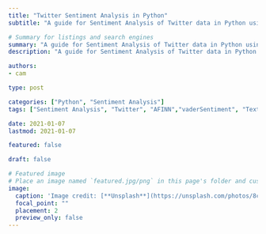 ```yaml
---
title: "Twitter Sentiment Analysis in Python"
subtitle: "A guide for Sentiment Analysis of Twitter data in Python using vaderSentiment, TextBlob and AFINN."

# Summary for listings and search engines
summary: "A guide for Sentiment Analysis of Twitter data in Python using vaderSentiment, TextBlob and AFINN."
description: "A guide for Sentiment Analysis of Twitter data in Python using vaderSentiment, TextBlob and AFINN."

authors:
- cam

type: post

categories: ["Python", "Sentiment Analysis"]
tags: ["Sentiment Analysis", "Twitter", "AFINN","vaderSentiment", "TextBlob" ]

date: 2021-01-07
lastmod: 2021-01-07

featured: false

draft: false

# Featured image
# Place an image named `featured.jpg/png` in this page's folder and customize its options here.
image:
  caption: 'Image credit: [**Unsplash**](https://unsplash.com/photos/8cMPxOqkLE8)'
  focal_point: ""
  placement: 2
  preview_only: false
---
```


